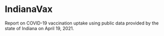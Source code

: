 # IndianaVax
Report on COVID-19 vaccination uptake using public data provided by the state of Indiana on April 19, 2021.
